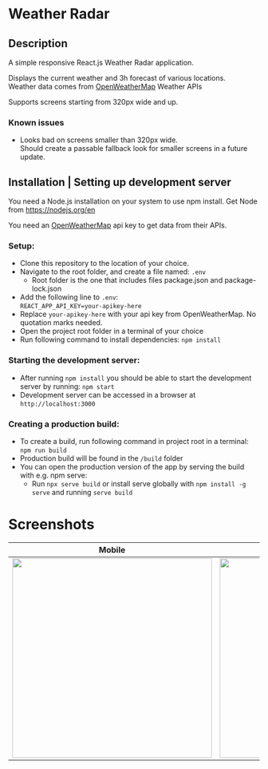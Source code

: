 # Weather Radar

## Description
A simple responsive React.js Weather Radar application.

Displays the current weather and 3h forecast of various locations.
<br> Weather data comes from [OpenWeatherMap](https://openweathermap.org/) Weather APIs

Supports screens starting from 320px wide and up.

### Known issues
 - Looks bad on screens smaller than 320px wide.
  <br> Should create a passable fallback look for smaller screens in a future update.

## Installation | Setting up development server
You need a Node.js installation on your system to use npm install.
Get Node from https://nodejs.org/en

You need an [OpenWeatherMap](https://openweathermap.org/) api key to get data from their APIs.

### Setup:
- Clone this repository to the location of your choice.
- Navigate to the root folder, and create a file named: `.env`
  - Root folder is the one that includes files package.json and package-lock.json
- Add the following line to `.env`: <br/>`REACT_APP_API_KEY=your-apikey-here`
- Replace `your-apikey-here` with your api key from OpenWeatherMap. No quotation marks needed.
- Open the project root folder in a terminal of your choice
- Run following command to install dependencies: `npm install`

### Starting the development server:
- After running `npm install` you should be able to start the development server by running: `npm start`
- Development server can be accessed in a browser at `http://localhost:3000`

### Creating a production build:
 - To create a build, run following command in project root in a terminal: `npm run build`
 - Production build will be found in the `/build` folder
 - You can open the production version of the app by serving the build with e.g. npm serve:
   - Run `npx serve build` or install serve globally with `npm install -g serve` and running `serve build`
   
# Screenshots
Mobile             |  Desktop
:-------------------------:|:-------------------------:
<img src="https://user-images.githubusercontent.com/56929826/226603935-5e8a3e96-0000-45fb-bcae-c377b9fbc193.jpg" width="auto" height="400"> | <img src="https://user-images.githubusercontent.com/56929826/226603996-0de6ce3a-f02a-4ae3-85aa-d585eab5b269.jpg" height="400">

